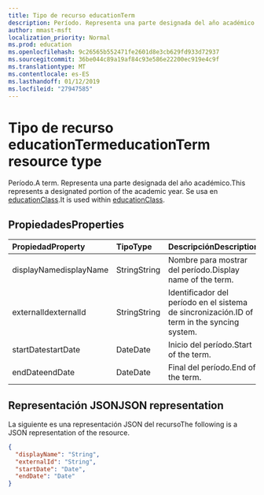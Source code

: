 ```yaml
---
title: Tipo de recurso educationTerm
description: Período. Representa una parte designada del año académico. Se usa en educationClass.
author: mmast-msft
localization_priority: Normal
ms.prod: education
ms.openlocfilehash: 9c26565b552471fe2601d8e3cb629fd933d72937
ms.sourcegitcommit: 36be044c89a19af84c93e586e22200ec919e4c9f
ms.translationtype: MT
ms.contentlocale: es-ES
ms.lasthandoff: 01/12/2019
ms.locfileid: "27947585"
---
```

# <a name="educationterm-resource-type"></a><span data-ttu-id="6054e-105">Tipo de recurso educationTerm</span><span class="sxs-lookup"><span data-stu-id="6054e-105">educationTerm resource type</span></span>

<span data-ttu-id="6054e-106">Período.</span><span class="sxs-lookup"><span data-stu-id="6054e-106">A term.</span></span> <span data-ttu-id="6054e-107">Representa una parte designada del año académico.</span><span class="sxs-lookup"><span data-stu-id="6054e-107">This represents a designated portion of the academic year.</span></span> <span data-ttu-id="6054e-108">Se usa en [educationClass](educationclass.md).</span><span class="sxs-lookup"><span data-stu-id="6054e-108">It is used within [educationClass](educationclass.md).</span></span>

## <a name="properties"></a><span data-ttu-id="6054e-109">Propiedades</span><span class="sxs-lookup"><span data-stu-id="6054e-109">Properties</span></span>
| <span data-ttu-id="6054e-110">Propiedad</span><span class="sxs-lookup"><span data-stu-id="6054e-110">Property</span></span>     | <span data-ttu-id="6054e-111">Tipo</span><span class="sxs-lookup"><span data-stu-id="6054e-111">Type</span></span>   |<span data-ttu-id="6054e-112">Descripción</span><span class="sxs-lookup"><span data-stu-id="6054e-112">Description</span></span>|
|:---------------|:--------|:----------|
|<span data-ttu-id="6054e-113">displayName</span><span class="sxs-lookup"><span data-stu-id="6054e-113">displayName</span></span>| <span data-ttu-id="6054e-114">String</span><span class="sxs-lookup"><span data-stu-id="6054e-114">String</span></span>| <span data-ttu-id="6054e-115">Nombre para mostrar del período.</span><span class="sxs-lookup"><span data-stu-id="6054e-115">Display name of the term.</span></span>| 
|<span data-ttu-id="6054e-116">externalId</span><span class="sxs-lookup"><span data-stu-id="6054e-116">externalId</span></span>|<span data-ttu-id="6054e-117">String</span><span class="sxs-lookup"><span data-stu-id="6054e-117">String</span></span>| <span data-ttu-id="6054e-118">Identificador del período en el sistema de sincronización.</span><span class="sxs-lookup"><span data-stu-id="6054e-118">ID of term in the syncing system.</span></span>|
|<span data-ttu-id="6054e-119">startDate</span><span class="sxs-lookup"><span data-stu-id="6054e-119">startDate</span></span>|<span data-ttu-id="6054e-120">Date</span><span class="sxs-lookup"><span data-stu-id="6054e-120">Date</span></span>|<span data-ttu-id="6054e-121">Inicio del período.</span><span class="sxs-lookup"><span data-stu-id="6054e-121">Start of the term.</span></span>|
|<span data-ttu-id="6054e-122">endDate</span><span class="sxs-lookup"><span data-stu-id="6054e-122">endDate</span></span>|<span data-ttu-id="6054e-123">Date</span><span class="sxs-lookup"><span data-stu-id="6054e-123">Date</span></span>|<span data-ttu-id="6054e-124">Final del período.</span><span class="sxs-lookup"><span data-stu-id="6054e-124">End of the term.</span></span>|

## <a name="json-representation"></a><span data-ttu-id="6054e-125">Representación JSON</span><span class="sxs-lookup"><span data-stu-id="6054e-125">JSON representation</span></span>

<span data-ttu-id="6054e-126">La siguiente es una representación JSON del recurso</span><span class="sxs-lookup"><span data-stu-id="6054e-126">The following is a JSON representation of the resource.</span></span>

<!-- {
  "blockType": "resource",
  "optionalProperties": [

  ],
  "@odata.type": "microsoft.graph.educationTerm"
}-->

```json
{
  "displayName": "String",
  "externalId": "String",
  "startDate": "Date",
  "endDate": "Date"
}
```

<!-- uuid: 4e9d671f-3068-4e09-aba2-b39e81a0e452
2015-10-25 14:57:30 UTC -->
<!-- {
  "type": "#page.annotation",
  "description": "educationTerm resource",
  "keywords": "",
  "section": "documentation",
  "tocPath": ""
}-->
